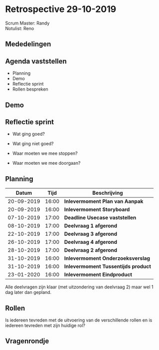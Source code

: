 # Retrospective 29-10-2019

Scrum Master: Randy <br>
Notulist: Reno

## Mededelingen

## Agenda vaststellen

- Planning
- Demo
- Reflectie sprint
- Rollen bespreken

## Demo

## Reflectie sprint

- Wat ging goed?

- Wat ging niet goed?

- Waar moeten we mee stoppen?

- Waar moeten we mee doorgaan?

## Planning

| Datum      | Tijd  | Beschrijving                          |
| ---------- | ----- | ------------------------------------- |
| 20-09-2019 | 16:00 | **Inlevermoment Plan van Aanpak**     |
| 20-09-2019 | 16:00 | **Inlevermoment Storyboard**          |
| 07-10-2019 | 17:00 | **Deadline Usecase vaststellen**      |
| 08-10-2019 | 17:00 | **Deelvraag 1 afgerond**              |
| 22-10-2019 | 17:00 | **Deelvraag 3 afgerond**              |
| 26-10-2019 | 17:00 | **Deelvraag 4 afgerond**              |
| 28-10-2019 | 17:00 | **Deelvraag 2 afgerond**              |
| 31-10-2019 | 16:00 | **Inlevermoment Onderzoeksverslag**   |
| 31-10-2019 | 16:00 | **Inlevermoment Tussentijds product** |
| 23-01-2020 | 16:00 | **Inlevermoment Eindproduct**         |

Alle deelvragen zijn klaar (met uitzondering van deelvraag 2) maar wel 1 dag later dan gepland.

## Rollen

Is iedereen tevreden met de uitvoering van de verschillende rollen en is iedereen tevreden met zijn huidige rol?

## Vragenrondje
